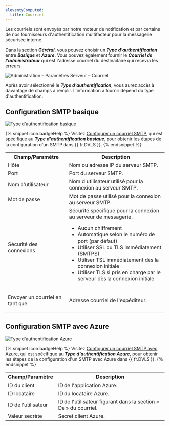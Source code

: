```yaml
---
eleventyComputed:
  title: Courriel
---
```

Les courriels sont envoyés par notre moteur de notification et par certains de nos fournisseurs d'authentification multifacteur pour la messagerie sécurisée interne.

Dans la section ***Géréral***, vous pouvez choisir un ***Type d'authentification*** entre ***Basique*** et ***Azure***. Vous pouvez également fournir le ***Courriel de l'administrateur*** qui est l'adresse courriel du destinaitaire qui recevra les erreurs.

![Administration – Paramètres Serveur – Courriel](https://cdnweb.devolutions.net/docs/fr/server/ServerOp8013.png)

Après avoir sélectionné le ***Type d'authentification***, vous aurez accès à davantage de champs à remplir. L'information à fournir dépend du type d'authentification.

## Configuration SMTP basique

![Type d'authentification basique](https://cdnweb.devolutions.net/docs/fr/server/ServerOp2044.png)

{% snippet icon.badgeHelp %}
Visitez [Configurer un courriel SMTP](/fr/kb/devolutions-server/how-to-articles/configure-smtp-server/configure-smtp-email), qui est spécifique au ***Type d'authentification basique***, pour obtenir les étapes de la configuration d'un SMTP dans {{ fr.DVLS }}.
{% endsnippet %}

<table>
	<tr>
		<th>
Champ/Paramètre
		</th>
		<th>
Description
		</th>
	</tr>
	<tr>
		<td>
Hôte
		</td>
		<td>
Nom ou adresse IP du serveur SMTP.
		</td>
	</tr>
	<tr>
		<td>
Port
		</td>
		<td>
Port du serveur SMTP.
		</td>
	</tr>
	<tr>
		<td>
Nom d'utilisateur
		</td>
		<td>
Nom d'utilisateur utilisé pour la connexion au serveur SMTP.
		</td>
	</tr>
	<tr>
		<td>
Mot de passe
		</td>
		<td>
Mot de passe utilisé pour la connexion au serveur SMTP.
		</td>
	</tr>
	<tr>
		<td>
Sécurité des connexions
		</td>
		<td>
Sécurité spécifique pour la connexion au serveur de messagerie.

* Aucun chiffrement
* Automatique selon le numéro de port (par défaut)
* Utiliser SSL ou TLS immédiatement (SMTPS)
* Utiliser TSL immédiatement dès la connexion initiale
* Utiliser TLS si pris en charge par le serveur dès la connexion initiale
		</td>
	</tr>
	<tr>
		<td>
Envoyer un courriel en tant que
		</td>
		<td>
Adresse courriel de l'expéditeur.
		</td>
	</tr>
</table>

## Configuration SMTP avec Azure

![Type d'authentification Azure](https://cdnweb.devolutions.net/docs/fr/server/ServerOp2045.png)

{% snippet icon.badgeHelp %}
Visitez [Configurer un courriel SMTP avec Azure](/fr/kb/devolutions-server/how-to-articles/configure-smtp-server/configure-smtp-email-azure), qui est spécifique au ***Type d'authentification Azure***, pour obtenir les étapes de la configuration d'un SMTP avec Azure dans {{ fr.DVLS }}.
{% endsnippet %}

<table>
	<tr>
		<th>
Champ/Paramètre
		</th>
		<th>
Description
		</th>
	</tr>
	<tr>
		<td>
ID du client
		</td>
		<td>
ID de l'application Azure.
		</td>
	</tr>
	<tr>
		<td>
ID locataire
		</td>
		<td>
ID du locataire Azure.
		</td>
	</tr>
	<tr>
		<td>
ID de l'utilisateur
		</td>
		<td>
ID de l'utilisateur figurant dans la section « De » du courriel.
		</td>
	</tr>
	<tr>
		<td>
Valeur secrète
		</td>
		<td>
Secret client Azure.
		</td>
	</tr>
</table>
